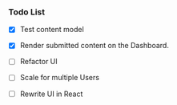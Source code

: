 ### Todo List

* [x] Test content model
* [x] Render submitted content on the Dashboard.
* [ ] Refactor UI
* [ ] Scale for multiple Users
* [ ] Rewrite UI in React


